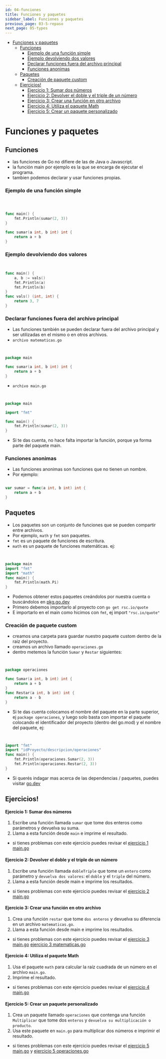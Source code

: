 ```yaml
---
id: 04-funciones
title: Funciones y paquetes
sidebar_label: Funciones y paquetes
previous_page: 03-5-repaso
next_page: 05-types
---
```

- [Funciones y paquetes](#funciones-y-paquetes)
  - [Funciones](#funciones)
    - [Ejemplo de una función simple](#ejemplo-de-una-función-simple)
    - [Ejemplo devolviendo dos valores](#ejemplo-devolviendo-dos-valores)
    - [Declarar funciones fuera del archivo principal](#declarar-funciones-fuera-del-archivo-principal)
    - [Funciones anonimas](#funciones-anonimas)
  - [Paquetes](#paquetes)
    - [Creación de paquete custom](#creación-de-paquete-custom)
  - [Ejercicios!](#ejercicios)
      - [Ejercicio 1: Sumar dos números](#ejercicio-1-sumar-dos-números)
      - [Ejercicio 2: Devolver el doble y el triple de un número](#ejercicio-2-devolver-el-doble-y-el-triple-de-un-número)
      - [Ejercicio 3: Crear una función en otro archivo](#ejercicio-3-crear-una-función-en-otro-archivo)
      - [Ejercicio 4: Utiliza el paquete Math](#ejercicio-4-utiliza-el-paquete-math)
      - [Ejercicio 5: Crear un paquete personalizado](#ejercicio-5-crear-un-paquete-personalizado)

# Funciones y paquetes
## Funciones
- las funciones de Go no difiere de las de Java o Javascript.
- la función main por ejemplo es la que se encarga de ejecutar el programa.
- tambien podemos declarar y usar funciones propias.
### Ejemplo de una función simple



```go



func main() {
    fmt.Println(sumar(2, 3))
} 

func sumar(a int, b int) int {
    return a + b
}
```

### Ejemplo devolviendo dos valores


```go


func main() {
    a, b := vals()
    fmt.Println(a)
    fmt.Println(b)
} 
func vals() (int, int) {
    return 3, 7
}
```

### Declarar funciones fuera del archivo principal
- Las funciones también se pueden declarar fuera del archivo principal y ser utilizadas en el mismo o en otros archivos.
- `archivo matematicas.go`


```go


package main

func sumar(a int, b int) int {
    return a + b
}
```

- `archivo main.go`


```go


package main

import "fmt"

func main() {
    fmt.Println(sumar(2, 3))
}
```

- Si te das cuenta, no hace falta importar la función, porque ya forma parte del paquete main.

### Funciones anonimas
- Las funciones anonimas son funciones que no tienen un nombre.
- Por ejemplo:

```go

var sumar = func(a int, b int) int {
    return a + b
}
```

## Paquetes
- Los paquetes son un conjunto de funciones que se pueden compartir entre archivos.
- Por ejemplo, `math` y `fmt` son paquetes.
- `fmt` es un paquete de funciones de escritura.
- `math` es un paquete de funciones matemáticas.
ej:


```go


package main
import "fmt"
import "math"
func main() {
    fmt.Println(math.Pi)
}
```

- Podemos obtener estos paquetes creándolos por nuestra cuenta o buscándolos en [pkg.go.dev](https://pkg.go.dev/)
- Primero debemos importarlo al proyecto con `go get rsc.io/quote`
- E importarlo en el main como hicimos con `fmt`, ej import `"rsc.io/quote"`

### Creación de paquete custom
- creamos una carpeta para guardar nuestro paquete custom dentro de la raiz del proyecto.
- creamos un archivo llamado `operaciones.go`
- dentro metemos la función `Sumar` y `Restar` siguientes:


```go


package operaciones

func Sumar(a int, b int) int {
    return a + b
}
func Restar(a int, b int) int {
    return a - b
}
```

- Si te das cuenta colocamos el nombre del paquete en la parte superior, ej `package operaciones`, y luego solo basta con importar el paquete colocando el identificador del proyecto (dentro del go.mod) y el nombre del paquete, ej:


```go


import "fmt"
import "idProyecto/descripcion/operaciones"
func main() {
    fmt.Println(operaciones.Sumar(2, 3))
    fmt.Println(operaciones.Restar(2, 3))
}
```

- Si querés indagar mas acerca de las dependencias / paquetes, puedes visitar [go.dev](https://go.dev/doc/modules/managing-dependencies)


## Ejercicios!
#### Ejercicio 1: Sumar dos números
1. Escribe una función llamada `sumar` que tome dos enteros como parámetros y devuelva su suma.
2. Llama a esta función desde `main` e imprime el resultado.
- si tienes problemas con este ejercicio puedes revisar el [ejercicio 1 main.go](ejercicios/01/main.go)

#### Ejercicio 2: Devolver el doble y el triple de un número
1. Escribe una función llamada `dobleTriple` que tome un `entero` como parámetro y `devuelva dos valores`: el `doble` y el `triple` del número.
2. Llama a esta función desde main e imprime los resultados.
- si tienes problemas con este ejercicio puedes revisar el [ejercicio 2 main.go](ejercicios/02/main.go)

#### Ejercicio 3: Crear una función en otro archivo
1. Crea una función `restar` que tome `dos enteros` y devuelva su diferencia en un archivo `matematicas.go`.
2. Llama a esta función desde main e imprime los resultados.
- si tienes problemas con este ejercicio puedes revisar el [ejercicio 3 main.go](ejercicios/03/main.go)
 [ejercicio 3 matematicas.go](ejercicios/03/matematicas.go)

#### Ejercicio 4: Utiliza el paquete Math
1. Usa el paquete `math` para calcular la raíz cuadrada de un número en el archivo `main.go`.
2. Imprime el resultado.
- si tienes problemas con este ejercicio puedes revisar el [ejercicio 4 main.go](ejercicios/04/main.go)

#### Ejercicio 5: Crear un paquete personalizado
1. Crea un paquete llamado `operaciones` que contenga una función `Multiplicar` que tome dos `enteros` y `devuelva su multiplicación o producto`.
2. Usa este paquete en `main.go` para multiplicar dos números e imprimir el resultado.
- si tienes problemas con este ejercicio puedes revisar el [ejercicio 5 main.go](ejercicios/05/main.go) y [ejercicio 5 operaciones.go](ejercicios/05/operaciones/operaciones.go)


<!-- [<< Anterior: Estructuras de control básicas](../03_estructurasDeControlBasicas/README.md)
|
[Siguiente: Type Casting \& Maps \& Slices \& Structs \& Pointers >> ](../05_typeCastingMapsSlicesStructsPointers/README.md) -->